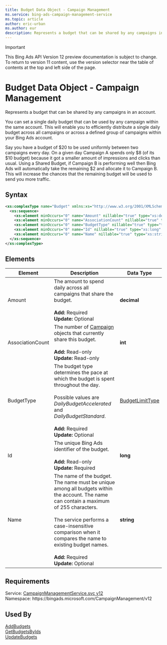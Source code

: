 ```yaml
---
title: Budget Data Object - Campaign Management
ms.service: bing-ads-campaign-management-service
ms.topic: article
author: eric-urban
ms.author: eur
description: Represents a budget that can be shared by any campaigns in an account.
---
```

> [!IMPORTANT]
> This Bing Ads API Version 12 preview documentation is subject to change. To return to version 11 content, use the version selector near the table of contents at the top and left side of the page.

# Budget Data Object - Campaign Management
Represents a budget that can be shared by any campaigns in an account.

You can set a single daily budget that can be used by any campaign within the same account. This will enable you to efficiently distribute a single daily budget across all campaigns or across a defined group of campaigns within your Bing Ads account. 

Say you have a budget of $20 to be used uniformly between two campaigns every day. On a given day Campaign A spends only $8 (of its $10 budget) because it got a smaller amount of impressions and clicks than usual. Using a Shared Budget, if Campaign B is performing well then Bing Ads will automatically take the remaining $2 and allocate it to Campaign B. This will increase the chances that the remaining budget will be used to send you more traffic. 

## Syntax
```xml
<xs:complexType name="Budget" xmlns:xs="http://www.w3.org/2001/XMLSchema">
  <xs:sequence>
    <xs:element minOccurs="0" name="Amount" nillable="true" type="xs:decimal" />
    <xs:element minOccurs="0" name="AssociationCount" nillable="true" type="xs:int" />
    <xs:element minOccurs="0" name="BudgetType" nillable="true" type="tns:BudgetLimitType" />
    <xs:element minOccurs="0" name="Id" nillable="true" type="xs:long" />
    <xs:element minOccurs="0" name="Name" nillable="true" type="xs:string" />
  </xs:sequence>
</xs:complexType>
```

## <a name="elements"></a>Elements

|Element|Description|Data Type|
|-----------|---------------|-------------|
|<a name="amount"></a>Amount|The amount to spend daily across all campaigns that share the budget.<br/><br/>**Add:** Required<br/>**Update:** Optional|**decimal**|
|<a name="associationcount"></a>AssociationCount|The number of [Campaign](campaign.md) objects that currently share this budget.<br/><br/>**Add:** Read-only<br/>**Update:** Read-only|**int**|
|<a name="budgettype"></a>BudgetType|The budget type determines the pace at which the budget is spent throughout the day.<br /><br />Possible values are *DailyBudgetAccelerated* and *DailyBudgetStandard*.<br/><br/>**Add:** Required<br/>**Update:** Optional|[BudgetLimitType](budgetlimittype.md)|
|<a name="id"></a>Id|The unique Bing Ads identifier of the budget.<br/><br/>**Add:** Read-only<br/>**Update:** Required|**long**|
|<a name="name"></a>Name|The name of the budget. The name must be unique among all budgets within the account. The name can contain a maximum of 255 characters.<br /><br />The service performs a case-insensitive comparison when it compares the name to existing budget names.<br/><br/>**Add:** Required<br/>**Update:** Optional|**string**|

## Requirements
Service: [CampaignManagementService.svc v12](https://campaign.api.bingads.microsoft.com/Api/Advertiser/CampaignManagement/v11/CampaignManagementService.svc)  
Namespace: https\://bingads.microsoft.com/CampaignManagement/v12  

## Used By
[AddBudgets](addbudgets.md)  
[GetBudgetsByIds](getbudgetsbyids.md)  
[UpdateBudgets](updatebudgets.md)  
